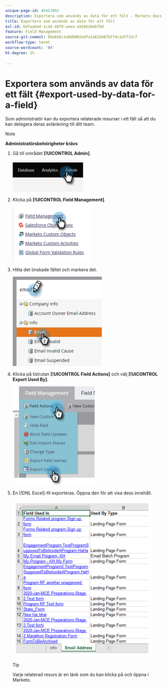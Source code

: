 ```yaml
---
unique-page-id: 45417092
description: Exportera som används av data för ett fält - Marketo Docs - produktdokumentation
title: Exportera som används av data för ett fält
exl-id: 6d7aab4d-1c4d-48f8-aeea-a926628ebf0d
feature: Field Management
source-git-commit: 09a656c3a0d0002edfa1a61b987bff4c1dff33cf
workflow-type: tm+mt
source-wordcount: '94'
ht-degree: 1%

---
```


# Exportera som används av data för ett fält {#export-used-by-data-for-a-field}

Som administratör kan du exportera relaterade resurser i ett fält så att du kan delegera deras avlänkning till ditt team.

>[!NOTE]
>
>**Administratörsbehörigheter krävs**

1. Gå till området **[!UICONTROL Admin]**.

   ![](assets/export-used-by-data-for-a-field-1.png)

1. Klicka på **[!UICONTROL Field Management]**.

   ![](assets/export-used-by-data-for-a-field-2.png)

1. Hitta det önskade fältet och markera det.

   ![](assets/export-used-by-data-for-a-field-3.png)

1. Klicka på listrutan **[!UICONTROL Field Actions]** och välj **[!UICONTROL Export Used By]**.

   ![](assets/export-used-by-data-for-a-field-4.png)

1. En [!DNL Excel]-fil exporteras. Öppna den för att visa dess innehåll.

   ![](assets/export-used-by-data-for-a-field-5.png)

   >[!TIP]
   >
   >Varje relaterad resurs är en länk som du kan klicka på och öppna i Marketo.
